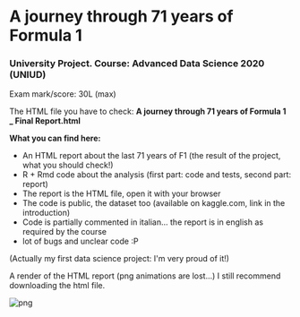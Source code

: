 # A journey through 71 years of Formula 1

### University Project. Course: Advanced Data Science 2020 (UNIUD)
Exam mark/score: 30L (max)

The HTML file you have to check:  **A journey through 71 years of Formula 1 _ Final Report.html**

**What you can find here:**
- An HTML report about the last 71 years of F1 (the result of the project, what you should check!)
- R + Rmd code about the analysis (first part: code and tests, second part: report)
- The report is the HTML file, open it with your browser
- The code is public, the dataset too (available on kaggle.com, link in the introduction)
- Code is partially commented in italian... the report is in english as required by the course
- lot of bugs and unclear code :P

(Actually my first data science project: I'm very proud of it!)

A render of the HTML report (png animations are lost...) I still recommend downloading the html file.

![png](readmeimage.png)
